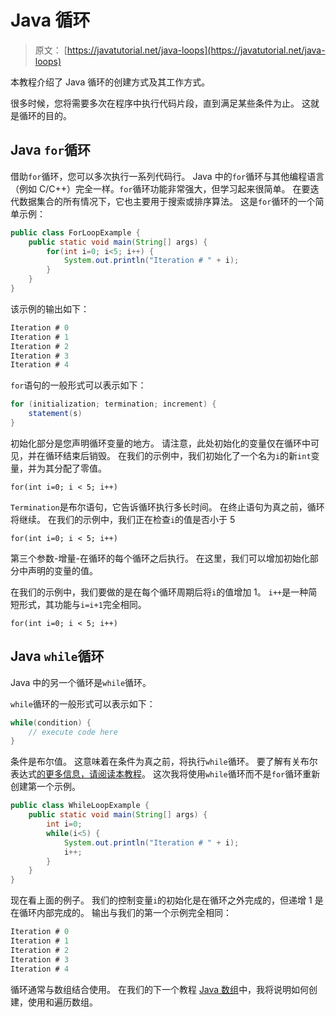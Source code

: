 # Java 循环

> 原文： [https://javatutorial.net/java-loops](https://javatutorial.net/java-loops)

本教程介绍了 Java 循环的创建方式及其工作方式。

很多时候，您将需要多次在程序中执行代码片段，直到满足某些条件为止。 这就是循环的目的。

## Java `for`循环

借助`for`循环，您可以多次执行一系列代码行。 Java 中的`for`循环与其他编程语言（例如 C/C++）完全一样。`for`循环功能非常强大，但学习起来很简单。 在要迭代数据集合的所有情况下，它也主要用于搜索或排序算法。 这是`for`循环的一个简单示例：

```java
public class ForLoopExample {
	public static void main(String[] args) {
		for(int i=0; i<5; i++) {
			System.out.println("Iteration # " + i);
		}
	}
}
```

该示例的输出如下：

```java
Iteration # 0
Iteration # 1
Iteration # 2
Iteration # 3
Iteration # 4
```

`for`语句的一般形式可以表示如下：

```java
for (initialization; termination; increment) {
    statement(s)
}
```

初始化部分是您声明循环变量的地方。 请注意，此处初始化的变量仅在循环中可见，并在循环结束后销毁。 在我们的示例中，我们初始化了一个名为`i`的新`int`变量，并为其分配了零值。

`for(int i=0; i < 5; i++)`

`Termination`是布尔语句，它告诉循环执行多长时间。 在终止语句为真之前，循环将继续。 在我们的示例中，我们正在检查`i`的值是否小于 5

`for(int i=0; i < 5; i++)`

第三个参数-增量-在循环的每个循环之后执行。 在这里，我们可以增加初始化部分中声明的变量的值。

在我们的示例中，我们要做的是在每个循环周期后将`i`的值增加 1。 `i++`是一种简短形式，其功能与`i=i+1`完全相同。

`for(int i=0; i < 5; i++)`

## Java `while`循环

Java 中的另一个循环是`while`循环。

`while`循环的一般形式可以表示如下：

```java
while(condition) {
	// execute code here
}
```

条件是布尔值。 这意味着在条件为真之前，将执行`while`循环。 要了解有关布尔表达式[的更多信息，请阅读本教程](https://javatutorial.net/java-control-flow-statements)。 这次我将使用`while`循环而不是`for`循环重新创建第一个示例。

```java
public class WhileLoopExample {
	public static void main(String[] args) {
		int i=0;
		while(i<5) {
			System.out.println("Iteration # " + i);
			i++;
		}
	}
}
```

现在看上面的例子。 我们的控制变量`i`的初始化是在循环之外完成的，但递增 1 是在循环内部完成的。 输出与我们的第一个示例完全相同：

```java
Iteration # 0
Iteration # 1
Iteration # 2
Iteration # 3
Iteration # 4
```

循环通常与数组结合使用。 在我们的下一个教程 [Java 数组](http://javatutorial.net/java-array "Java Array")中，我将说明如何创建，使用和遍历数组。